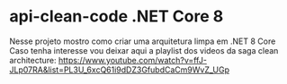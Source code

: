 # api-clean-code .NET Core 8
Nesse projeto mostro como criar uma arquitetura limpa em .NET 8 Core
Caso tenha interesse vou deixar aqui a playlist dos videos da saga clean architecture:
https://www.youtube.com/watch?v=ffJ-JLp07RA&list=PL3U_6xcQ61i9dDZ3GfubdCaCm9WvZ_UGp
